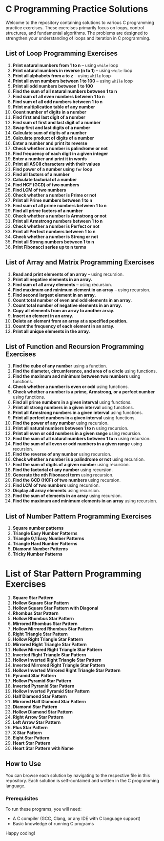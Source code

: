 # C Programming Practice Solutions

Welcome to the repository containing solutions to various C programming practice exercises. These exercises primarily focus on loops, control structures, and fundamental algorithms. The problems are designed to strengthen your understanding of loops and iteration in C programming.

## List of Loop Programming Exercises

1. **Print natural numbers from 1 to n** – using `while` loop
2. **Print natural numbers in reverse (n to 1)** – using `while` loop
3. **Print all alphabets from a to z** – using `while` loop
4. **Print all even numbers between 1 to 100** – using `while` loop
5. **Print all odd numbers between 1 to 100**
6. **Find the sum of all natural numbers between 1 to n**
7. **Find sum of all even numbers between 1 to n**
8. **Find sum of all odd numbers between 1 to n**
9. **Print multiplication table of any number**
10. **Count number of digits in a number**
11. **Find first and last digit of a number**
12. **Find sum of first and last digit of a number**
13. **Swap first and last digits of a number**
14. **Calculate sum of digits of a number**
15. **Calculate product of digits of a number**
16. **Enter a number and print its reverse**
17. **Check whether a number is palindrome or not**
18. **Find frequency of each digit in a given integer**
19. **Enter a number and print it in words**
20. **Print all ASCII characters with their values**
21. **Find power of a number using `for` loop**
22. **Find all factors of a number**
23. **Calculate factorial of a number**
24. **Find HCF (GCD) of two numbers**
25. **Find LCM of two numbers**
26. **Check whether a number is Prime or not**
27. **Print all Prime numbers between 1 to n**
28. **Find sum of all prime numbers between 1 to n**
29. **Find all prime factors of a number**
30. **Check whether a number is Armstrong or not**
31. **Print all Armstrong numbers between 1 to n**
32. **Check whether a number is Perfect or not**
33. **Print all Perfect numbers between 1 to n**
34. **Check whether a number is Strong or not**
35. **Print all Strong numbers between 1 to n**
36. **Print Fibonacci series up to n terms**

## List of Array and Matrix Programming Exercises

1. **Read and print elements of an array** – using recursion.
2. **Print all negative elements in an array.**
3. **Find sum of all array elements** – using recursion.
4. **Find maximum and minimum element in an array** – using recursion.
5. **Find second largest element in an array.**
6. **Count total number of even and odd elements in an array.**
7. **Count total number of negative elements in an array.**
8. **Copy all elements from an array to another array.**
9. **Insert an element in an array.**
10. **Delete an element from an array at a specified position.**
11. **Count the frequency of each element in an array.**
12. **Print all unique elements in the array.**

## List of Function and Recursion Programming Exercises

1. **Find the cube of any number** using a function.
2. **Find the diameter, circumference, and area of a circle** using functions.
3. **Find the maximum and minimum between two numbers** using functions.
4. **Check whether a number is even or odd** using functions.
5. **Check whether a number is a prime, Armstrong, or a perfect number** using functions.
6. **Find all prime numbers in a given interval** using functions.
7. **Print all strong numbers in a given interval** using functions.
8. **Print all Armstrong numbers in a given interval** using functions.
9. **Print all perfect numbers in a given interval** using functions.
10. **Find the power of any number** using recursion.
11. **Print all natural numbers between 1 to n** using recursion.
12. **Print all even or odd numbers in a given range** using recursion.
13. **Find the sum of all natural numbers between 1 to n** using recursion.
14. **Find the sum of all even or odd numbers in a given range** using recursion.
15. **Find the reverse of any number** using recursion.
16. **Check whether a number is a palindrome or not** using recursion.
17. **Find the sum of digits of a given number** using recursion.
18. **Find the factorial of any number** using recursion.
19. **Generate the nth Fibonacci term** using recursion.
20. **Find the GCD (HCF) of two numbers** using recursion.
21. **Find LCM of two numbers** using recursion.
22. **Display all array elements** using recursion.
23. **Find the sum of elements in an array** using recursion.
24. **Find the maximum and minimum elements in an array** using recursion.

## List of Number Pattern Programming Exercises

1. **Square number patterns**
2. **Triangle Easy Number Patterns**
3. **Triangle 0,1 Easy Number Patterns**
4. **Triangle Hard Number Patterns**
5. **Diamond Number Patterns**
6. **Tricky Number Patterns**

# List of Star Pattern Programming Exercises

1. **Square Star Pattern**
2. **Hollow Square Star Pattern**
3. **Hollow Square Star Pattern with Diagonal**
4. **Rhombus Star Pattern**
5. **Hollow Rhombus Star Pattern**
6. **Mirrored Rhombus Star Pattern**
7. **Hollow Mirrored Rhombus Star Pattern**
8. **Right Triangle Star Pattern**
9. **Hollow Right Triangle Star Pattern**
10. **Mirrored Right Triangle Star Pattern**
11. **Hollow Mirrored Right Triangle Star Pattern**
12. **Inverted Right Triangle Star Pattern**
13. **Hollow Inverted Right Triangle Star Pattern**
14. **Inverted Mirrored Right Triangle Star Pattern**
15. **Hollow Inverted Mirrored Right Triangle Star Pattern**
16. **Pyramid Star Pattern**
17. **Hollow Pyramid Star Pattern**
18. **Inverted Pyramid Star Pattern**
19. **Hollow Inverted Pyramid Star Pattern**
20. **Half Diamond Star Pattern**
21. **Mirrored Half Diamond Star Pattern**
22. **Diamond Star Pattern**
23. **Hollow Diamond Star Pattern**
24. **Right Arrow Star Pattern**
25. **Left Arrow Star Pattern**
26. **Plus Star Pattern**
27. **X Star Pattern**
28. **Eight Star Pattern**
29. **Heart Star Pattern**
30. **Heart Star Pattern with Name**



## How to Use

You can browse each solution by navigating to the respective file in this repository. Each solution is self-contained and written in the C programming language.

### Prerequisites

To run these programs, you will need:

- A C compiler (GCC, Clang, or any IDE with C language support)
- Basic knowledge of running C programs

Happy coding!
